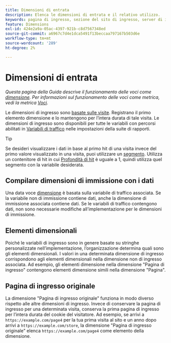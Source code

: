 ```yaml
---
title: Dimensioni di entrata
description: Elenca le dimensioni di entrata e il relativo utilizzo.
keywords: pagina di ingresso, sezione del sito di ingresso, server di ingresso, insight personalizzato di ingresso
feature: Dimensions
exl-id: 424e2a9a-05ac-4397-921b-c8d7567348ed
source-git-commit: a6967c7d4e1dca5491f13beccaa797167b503d6e
workflow-type: tm+mt
source-wordcount: '289'
ht-degree: 2%

---
```


# Dimensioni di entrata

*Questa pagina della Guida descrive il funzionamento delle voci come [dimensione](overview.md). Per informazioni sul funzionamento delle voci come metrica, vedi la metrica [Voci](../metrics/entries.md).*

Le dimensioni di ingresso sono [basate sulle visite](../metrics/visits.md). Registrano il primo elemento dimensione e lo mantengono per l’intera durata di tale visita. Le dimensioni di ingresso sono disponibili per tutte le variabili con percorsi abilitati in [Variabili di traffico](/help/admin/tools/manage-rs/edit-settings/c-traffic-variables/traffic-var.md) nelle impostazioni della suite di rapporti.

>[!TIP]
>Se desideri visualizzare i dati in base al primo hit di una visita invece del primo valore visualizzato in una visita, puoi utilizzare un [segmento](/help/components/segmentation/seg-overview.md). Utilizza un contenitore di hit in cui [Profondità di hit](hit-depth.md) è uguale a 1, quindi utilizza quel segmento con la variabile desiderata.

## Compilare dimensioni di immissione con i dati

Una data voce [dimensione](overview.md) è basata sulla variabile di traffico associata. Se la variabile non di immissione contiene dati, anche la dimensione di immissione associata contiene dati. Se le variabili di traffico contengono dati, non sono necessarie modifiche all’implementazione per le dimensioni di immissione.

## Elementi dimensionali

Poiché le variabili di ingresso sono in genere basate su stringhe personalizzate nell’implementazione, l’organizzazione determina quali sono gli elementi dimensionali. I valori in una determinata dimensione di ingresso corrispondono agli elementi dimensionali nella dimensione non di ingresso associata. Ad esempio, gli elementi dimensione nella dimensione &quot;Pagina di ingresso&quot; contengono elementi dimensione simili nella dimensione &quot;Pagina&quot;.

## Pagina di ingresso originale

La dimensione &quot;Pagina di ingresso originale&quot; funziona in modo diverso rispetto alle altre dimensioni di ingresso. Invece di conservare la pagina di ingresso per una determinata visita, conserva la prima pagina di ingresso per l’intera durata del cookie del visitatore. Ad esempio, se arrivi a `https://example.com/page4` per la tua prima visita al sito e un anno dopo arrivi a `https://example.com/store`, la dimensione &quot;Pagina di ingresso originale&quot; elenca `https://example.com/page4` come elemento della dimensione.
